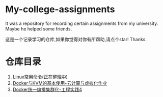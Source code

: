 # My-college-assignments
It was a repository for recording certain assignments from my university. Maybe he helped some friends.

这是一个记录学习的仓库,如果你觉得对你有所帮助,请点个star! Thanks.

# 仓库目录

1. [Linux常用命令(正在整理中)](./Linux常用命令/Linux常用命令.md)
2. [Docker与KVM的基本使用-云计算与虚拟化作业](./Docker与KVM的基本使用/Docker与KVM的基本使用.md)
3. [Docker统一编排集群化-工程实践4](./Docker统一编排集群化/Docker统一编排集群化.md)
